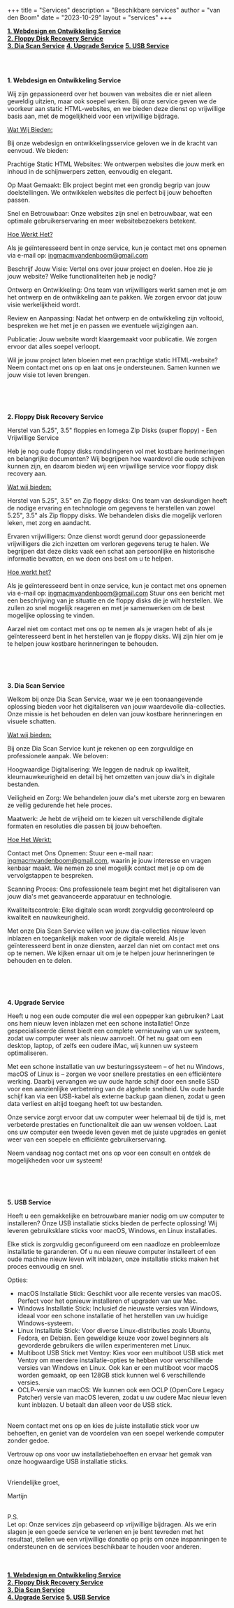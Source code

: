 +++
title = "Services"
description = "Beschikbare services"
author = "van den Boom"
date = "2023-10-29"
layout = "services"
+++

<b><a rel="noopener" href="#webdesign_en_ontwikkeling_service">1. Webdesign en Ontwikkeling Service</a></b></br>
<b><a rel="noopener" href="#floppy_disk_recovery_service">2. Floppy Disk Recovery Service</a></b></br>
<b><a rel="noopener" href="#dia_scan_service">3. Dia Scan Service</a></b>
<b><a rel="noopener" href="#upgrade_service">4. Upgrade Service</a></b>
<b><a rel="noopener" href="#usb_service">5. USB Service</a></b>

<a id="webdesign_en_ontwikkeling_service"></a>
</br>
</br>

<b>1. Webdesign en Ontwikkeling Service</b>

Wij zijn gepassioneerd over het bouwen van websites die er niet alleen geweldig uitzien, maar ook soepel werken. Bij onze service geven we de voorkeur aan static HTML-websites, en we bieden deze dienst op vrijwillige basis aan, met de mogelijkheid voor een vrijwillige bijdrage.

<u>Wat Wij Bieden:</u>

Bij onze webdesign en ontwikkelingsservice geloven we in de kracht van eenvoud. We bieden:

Prachtige Static HTML Websites: We ontwerpen websites die jouw merk en inhoud in de schijnwerpers zetten, eenvoudig en elegant.

Op Maat Gemaakt: Elk project begint met een grondig begrip van jouw doelstellingen. We ontwikkelen websites die perfect bij jouw behoeften passen.

Snel en Betrouwbaar: Onze websites zijn snel en betrouwbaar, wat een optimale gebruikerservaring en meer websitebezoekers betekent.

<u>Hoe Werkt Het?</u>

Als je geïnteresseerd bent in onze service, kun je contact met ons opnemen via e-mail op: ingmacmvandenboom@gmail.com

Beschrijf Jouw Visie: Vertel ons over jouw project en doelen. Hoe zie je jouw website? Welke functionaliteiten heb je nodig?

Ontwerp en Ontwikkeling: Ons team van vrijwilligers werkt samen met je om het ontwerp en de ontwikkeling aan te pakken. We zorgen ervoor dat jouw visie werkelijkheid wordt.

Review en Aanpassing: Nadat het ontwerp en de ontwikkeling zijn voltooid, bespreken we het met je en passen we eventuele wijzigingen aan.

Publicatie: Jouw website wordt klaargemaakt voor publicatie. We zorgen ervoor dat alles soepel verloopt.

Wil je jouw project laten bloeien met een prachtige static HTML-website? Neem contact met ons op en laat ons je ondersteunen. Samen kunnen we jouw visie tot leven brengen.</br>
</br>

<a id="floppy_disk_recovery_service"></a>
</br>
</br>

<b>2. Floppy Disk Recovery Service</b>

Herstel van 5.25", 3.5" floppies en Iomega Zip Disks (super floppy) - Een Vrijwillige Service

Heb je nog oude floppy disks rondslingeren vol met kostbare herinneringen en belangrijke documenten? Wij begrijpen hoe waardevol die oude schijven kunnen zijn, en daarom bieden wij een vrijwillige service voor floppy disk recovery aan.

<u>Wat wij bieden:</u>

Herstel van 5.25", 3.5" en Zip floppy disks: Ons team van deskundigen heeft de nodige ervaring en technologie om gegevens te herstellen van zowel 5.25", 3.5" als Zip floppy disks. We behandelen disks die mogelijk verloren leken, met zorg en aandacht.

Ervaren vrijwilligers: Onze dienst wordt gerund door gepassioneerde vrijwilligers die zich inzetten om verloren gegevens terug te halen. We begrijpen dat deze disks vaak een schat aan persoonlijke en historische informatie bevatten, en we doen ons best om u te helpen.

<u>Hoe werkt het?</u>

Als je geïnteresseerd bent in onze service, kun je contact met ons opnemen via e-mail op: ingmacmvandenboom@gmail.com
Stuur ons een bericht met een beschrijving van je situatie en de floppy disks die je wilt herstellen. We zullen zo snel mogelijk reageren en met je samenwerken om de best mogelijke oplossing te vinden.

Aarzel niet om contact met ons op te nemen als je vragen hebt of als je geïnteresseerd bent in het herstellen van je floppy disks. Wij zijn hier om je te helpen jouw kostbare herinneringen te behouden.</br>
</br>

<a id="dia_scan_service"></a>
</br>
</br>

<b>3. Dia Scan Service</b>

Welkom bij onze Dia Scan Service, waar we je een toonaangevende oplossing bieden voor het digitaliseren van jouw waardevolle dia-collecties. Onze missie is het behouden en delen van jouw kostbare herinneringen en visuele schatten.

<u>Wat wij bieden:</u>

Bij onze Dia Scan Service kunt je rekenen op een zorgvuldige en professionele aanpak. We beloven:

Hoogwaardige Digitalisering: We leggen de nadruk op kwaliteit, kleurnauwkeurigheid en detail bij het omzetten van jouw dia's in digitale bestanden.

Veiligheid en Zorg: We behandelen jouw dia's met uiterste zorg en bewaren ze veilig gedurende het hele proces.

Maatwerk: Je hebt de vrijheid om te kiezen uit verschillende digitale formaten en resoluties die passen bij jouw behoeften.

<u>Hoe Het Werkt:</u>

Contact met Ons Opnemen: Stuur een e-mail naar: ingmacmvandenboom@gmail.com, waarin je jouw interesse en vragen kenbaar maakt. We nemen zo snel mogelijk contact met je op om de vervolgstappen te bespreken.

Scanning Proces: Ons professionele team begint met het digitaliseren van jouw dia's met geavanceerde apparatuur en technologie.

Kwaliteitscontrole: Elke digitale scan wordt zorgvuldig gecontroleerd op kwaliteit en nauwkeurigheid.

Met onze Dia Scan Service willen we jouw dia-collecties nieuw leven inblazen en toegankelijk maken voor de digitale wereld. Als je geïnteresseerd bent in onze diensten, aarzel dan niet om contact met ons op te nemen. We kijken ernaar uit om je te helpen jouw herinneringen te behouden en te delen.</br>
</br>

<a id="upgrade_service"></a>
</br>
</br>

<b>4. Upgrade Service</b>

Heeft u nog een oude computer die wel een oppepper kan gebruiken? Laat ons hem nieuw leven inblazen met een schone installatie! Onze gespecialiseerde dienst biedt een complete vernieuwing van uw systeem, zodat uw computer weer als nieuw aanvoelt. Of het nu gaat om een desktop, laptop, of zelfs een oudere iMac, wij kunnen uw systeem optimaliseren.

Met een schone installatie van uw besturingssysteem – of het nu Windows, macOS of Linux is – zorgen we voor snellere prestaties en een efficiëntere werking. Daarbij vervangen we uw oude harde schijf door een snelle SSD voor een aanzienlijke verbetering van de algehele snelheid. Uw oude harde schijf kan via een USB-kabel als externe backup gaan dienen, zodat u geen data verliest en altijd toegang heeft tot uw bestanden.

Onze service zorgt ervoor dat uw computer weer helemaal bij de tijd is, met verbeterde prestaties en functionaliteit die aan uw wensen voldoen. Laat ons uw computer een tweede leven geven met de juiste upgrades en geniet weer van een soepele en efficiënte gebruikerservaring.

Neem vandaag nog contact met ons op voor een consult en ontdek de mogelijkheden voor uw systeem!</br>
</br>

<a id="usb_service"></a>
</br>
</br>

<b>5. USB Service</b>

Heeft u een gemakkelijke en betrouwbare manier nodig om uw computer te installeren? Onze USB installatie sticks bieden de perfecte oplossing! Wij leveren gebruiksklare sticks voor macOS, Windows, en Linux installaties.

Elke stick is zorgvuldig geconfigureerd om een naadloze en probleemloze installatie te garanderen. Of u nu een nieuwe computer installeert of een oude machine nieuw leven wilt inblazen, onze installatie sticks maken het proces eenvoudig en snel.

Opties:

- macOS Installatie Stick: Geschikt voor alle recente versies van macOS. Perfect voor het opnieuw installeren of upgraden van uw Mac.</br>
- Windows Installatie Stick: Inclusief de nieuwste versies van Windows, ideaal voor een schone installatie of het herstellen van uw huidige Windows-systeem.</br>
- Linux Installatie Stick: Voor diverse Linux-distributies zoals Ubuntu, Fedora, en Debian. Een geweldige keuze voor zowel beginners als gevorderde gebruikers die willen experimenteren met Linux.</br>
- Multiboot USB Stick met Ventoy: Kies voor een multiboot USB stick met Ventoy om meerdere installatie-opties te hebben voor verschillende versies van Windows en Linux. Ook kan er een multiboot voor macOS worden gemaakt, op een 128GB stick kunnen wel 6 verschillende versies.</br>
- OCLP-versie van macOS: We kunnen ook een OCLP (OpenCore Legacy Patcher) versie van macOS leveren, zodat u uw oudere Mac nieuw leven kunt inblazen. U betaalt dan alleen voor de USB stick.</br>
</br>
Neem contact met ons op en kies de juiste installatie stick voor uw behoeften, en geniet van de voordelen van een soepel werkende computer zonder gedoe.

Vertrouw op ons voor uw installatiebehoeften en ervaar het gemak van onze hoogwaardige USB installatie sticks.</br>
</br>


Vriendelijke groet,

Martijn</br>
</br>

P.S.</br>
Let op: Onze services zijn gebaseerd op vrijwillige bijdragen. Als we erin slagen je een goede service te verlenen en je bent tevreden met het resultaat, stellen we een vrijwillige donatie op prijs om onze inspanningen te ondersteunen en de services beschikbaar te houden voor anderen.</br>
</br>
</br>

<b><a rel="noopener" href="#webdesign_en_ontwikkeling_service">1. Webdesign en Ontwikkeling Service</a></b></br>
<b><a rel="noopener" href="#floppy_disk_recovery_service">2. Floppy Disk Recovery Service</a></b></br>
<b><a rel="noopener" href="#dia_scan_service">3. Dia Scan Service</a></b></br>
<b><a rel="noopener" href="#upgrade_service">4. Upgrade Service</a></b>
<b><a rel="noopener" href="#usb_service">5. USB Service</a></b>
</br>
</br>
